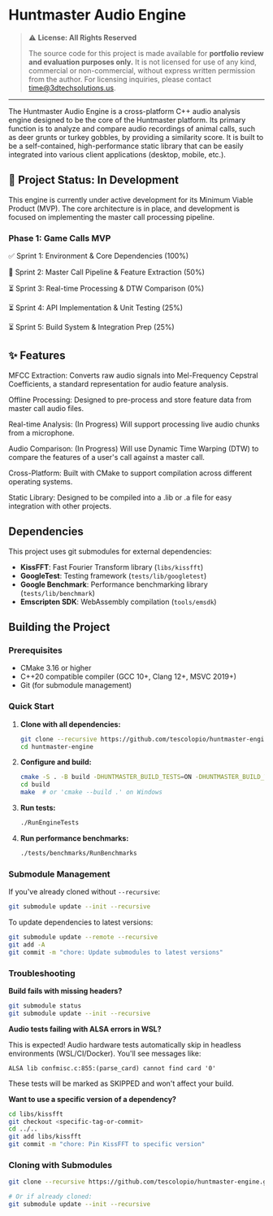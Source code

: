 # Huntmaster Audio Engine

> ⚠️ **License: All Rights Reserved**
>
> The source code for this project is made available for **portfolio review and evaluation purposes only.** It is not licensed for use of any kind, commercial or non-commercial, without express written permission from the author. For licensing inquiries, please contact time@3dtechsolutions.us.

---

The Huntmaster Audio Engine is a cross-platform C++ audio analysis engine designed to be the core of the Huntmaster platform. Its primary function is to analyze and compare audio recordings of animal calls, such as deer grunts or turkey gobbles, by providing a similarity score. It is built to be a self-contained, high-performance static library that can be easily integrated into various client applications (desktop, mobile, etc.).

## 🚧 Project Status: In Development

This engine is currently under active development for its Minimum Viable Product (MVP). The core architecture is in place, and development is focused on implementing the master call processing pipeline.

### Phase 1: Game Calls MVP

✅ Sprint 1: Environment & Core Dependencies (100%)

🚧 Sprint 2: Master Call Pipeline & Feature Extraction (50%)

⏳ Sprint 3: Real-time Processing & DTW Comparison (0%)

⏳ Sprint 4: API Implementation & Unit Testing (25%)

⏳ Sprint 5: Build System & Integration Prep (25%)

## ✨ Features

MFCC Extraction: Converts raw audio signals into Mel-Frequency Cepstral Coefficients, a standard representation for audio feature analysis.

Offline Processing: Designed to pre-process and store feature data from master call audio files.

Real-time Analysis: (In Progress) Will support processing live audio chunks from a microphone.

Audio Comparison: (In Progress) Will use Dynamic Time Warping (DTW) to compare the features of a user's call against a master call.

Cross-Platform: Built with CMake to support compilation across different operating systems.

Static Library: Designed to be compiled into a .lib or .a file for easy integration with other projects.

## Dependencies

This project uses git submodules for external dependencies:

- **KissFFT**: Fast Fourier Transform library (`libs/kissfft`)
- **GoogleTest**: Testing framework (`tests/lib/googletest`)
- **Google Benchmark**: Performance benchmarking library (`tests/lib/benchmark`)
- **Emscripten SDK**: WebAssembly compilation (`tools/emsdk`)

## Building the Project

### Prerequisites

- CMake 3.16 or higher
- C++20 compatible compiler (GCC 10+, Clang 12+, MSVC 2019+)
- Git (for submodule management)

### Quick Start

1. **Clone with all dependencies:**

   ```bash
   git clone --recursive https://github.com/tescolopio/huntmaster-engine.git
   cd huntmaster-engine
   ```

2. **Configure and build:**

   ```bash
   cmake -S . -B build -DHUNTMASTER_BUILD_TESTS=ON -DHUNTMASTER_BUILD_TOOLS=ON
   cd build
   make  # or 'cmake --build .' on Windows
   ```

3. **Run tests:**

   ```bash
   ./RunEngineTests
   ```

4. **Run performance benchmarks:**

   ```bash
   ./tests/benchmarks/RunBenchmarks
   ```

### Submodule Management

If you've already cloned without `--recursive`:

```bash
git submodule update --init --recursive
```

To update dependencies to latest versions:

```bash
git submodule update --remote --recursive
git add -A
git commit -m "chore: Update submodules to latest versions"
```

### Troubleshooting

**Build fails with missing headers?**

```bash
git submodule status
git submodule update --init --recursive
```

**Audio tests failing with ALSA errors in WSL?**

This is expected! Audio hardware tests automatically skip in headless environments (WSL/CI/Docker). You'll see messages like:

```text
ALSA lib confmisc.c:855:(parse_card) cannot find card '0'
```

These tests will be marked as SKIPPED and won't affect your build.

**Want to use a specific version of a dependency?**

```bash
cd libs/kissfft
git checkout <specific-tag-or-commit>
cd ../..
git add libs/kissfft
git commit -m "chore: Pin KissFFT to specific version"
```

### Cloning with Submodules

```bash
git clone --recursive https://github.com/tescolopio/huntmaster-engine.git

# Or if already cloned:
git submodule update --init --recursive
```
